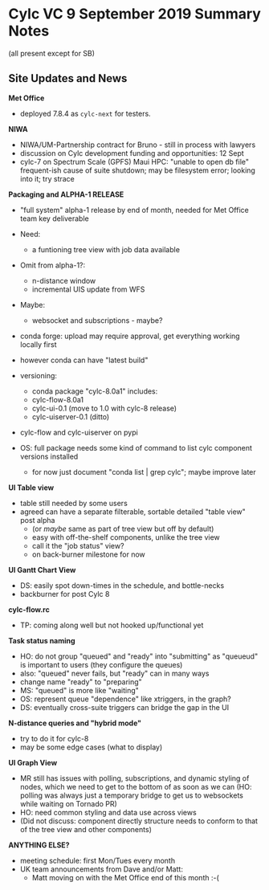 # Cylc VC 9 September 2019 Summary Notes

(all present except for SB)

## Site Updates and News

__Met Office__
- deployed 7.8.4 as `cylc-next` for testers.

__NIWA__
- NIWA/UM-Partnership contract for Bruno - still in process with lawyers
- discussion on Cylc development funding and opportunities: 12 Sept
- cylc-7 on Spectrum Scale (GPFS) Maui HPC: "unable to open db file"
  frequent-ish cause of suite shutdown; may be filesystem error; looking into
  it; try strace

__Packaging and ALPHA-1 RELEASE__

- "full system" alpha-1 release by end of month, needed for Met Office team
  key deliverable
- Need:
  - a funtioning tree view with job data available 
- Omit from alpha-1?:
  - n-distance window
  - incremental UIS update from WFS
- Maybe:
  - websocket and subscriptions - maybe?

- conda forge: upload may require approval, get everything working locally
  first
- however conda can have "latest build"
- versioning:
  - conda package "cylc-8.0a1" includes:
  - cylc-flow-8.0a1
  - cylc-ui-0.1        (move to 1.0 with cylc-8 release)
  - cylc-uiserver-0.1  (ditto)
- cylc-flow and cylc-uiserver on pypi
- OS: full package needs some kind of command to list cylc component versions
  installed
  - for now just document "conda list | grep cylc"; maybe improve later

__UI Table view__
- table still needed by some users
- agreed can have a separate filterable, sortable detailed "table view" post
  alpha
  - (or *maybe* same as part of tree view but off by default)
  - easy with off-the-shelf components, unlike the tree view
  - call it the "job status" view?
  - on back-burner milestone for now

__UI Gantt Chart View__
- DS: easily spot down-times in the schedule, and bottle-necks
- backburner for post Cylc 8

__cylc-flow.rc__
- TP: coming along well but not hooked up/functional yet

__Task status naming__
- HO: do not group "queued" and "ready" into "submitting" as "queueud" is
  important to users (they configure the queues)
- also: "queued" never fails, but "ready" can in many ways
- change name "ready" to "preparing"
- MS: "queued" is more like "waiting"
- OS: represent queue "dependence" like xtriggers, in the graph?
- DS: eventually cross-suite triggers can bridge the gap in the UI

__N-distance queries and "hybrid mode"__

- try to do it for cylc-8
- may be some edge cases (what to display)

__UI Graph View__

- MR still has issues with polling, subscriptions, and dynamic styling of
  nodes, which we need to get to the bottom of as soon as we can (HO: polling
  was always just a temporary bridge to get us to websockets while waiting on
  Tornado PR)
- HO: need common styling and data use across views
- (Did not discuss: component directly structure needs to conform to that of
  the tree view and other components)

__ANYTHING ELSE?__

- meeting schedule: first Mon/Tues every month
- UK team announcements from Dave and/or Matt:
  - Matt moving on with the Met Office end of this month :-(
